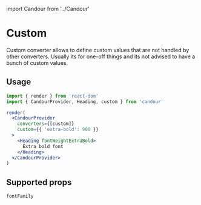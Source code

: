 import Candour from '../Candour'

# Custom

Custom converter allows to define custom values that are not handled
by other converters. Usually its for one-off things and its not advised
to have a bunch of custom values.

## Usage

```jsx
import { render } from 'react-dom'
import { CandourProvider, Heading, custom } from 'candour'

render(
  <CandourProvider
    converters={[custom]}
    custom={{ 'extra-bold': 900 }}
  >
    <Heading fontWeightExtraBold>
      Extra bold font
    </Heading>
  </CandourProvider>
)
```

## Supported props

```
fontFamily
```
